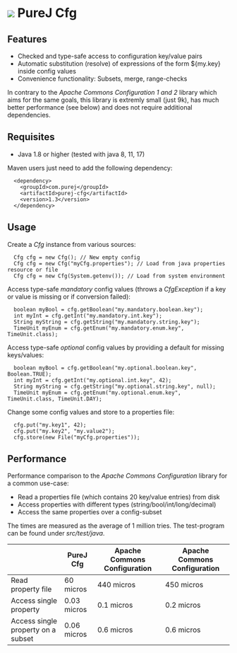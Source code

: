 
<h1><img src="https://cloud.githubusercontent.com/assets/13910123/9427485/e1fecaf8-4980-11e5-86eb-905b762092b8.png"/> PureJ Cfg</h1>

## Features

  * Checked and type-safe access to configuration key/value pairs
  * Automatic substitution (resolve) of expressions of the form ${my.key} inside config values
  * Convenience functionality: Subsets, merge, range-checks

In contrary to the *Apache Commons Configuration 1 and 2* library which aims for the same goals, this library is extremly small (just 9k), has much better performance (see below) and does not require additional dependencies.

## Requisites

  * Java 1.8 or higher (tested with java 8, 11, 17)

Maven users just need to add the following dependency:

```
  <dependency>
    <groupId>com.purej</groupId>
    <artifactId>purej-cfg</artifactId>
    <version>1.3</version>
  </dependency>
```

## Usage

Create a _Cfg_ instance from various sources:
```
  Cfg cfg = new Cfg(); // New empty config
  Cfg cfg = new Cfg("myCfg.properties"); // Load from java properties resource or file
  Cfg cfg = new Cfg(System.getenv()); // Load from system environment
```

Access type-safe *mandatory* config values (throws a *CfgException* if a key or value is missing or if conversion failed):
```
  boolean myBool = cfg.getBoolean("my.mandatory.boolean.key");
  int myInt = cfg.getInt("my.mandatory.int.key");
  String myString = cfg.getString("my.mandatory.string.key");
  TimeUnit myEnum = cfg.getEnum("my.mandatory.enum.key", TimeUnit.class);
```

Access type-safe *optional* config values by providing a default for missing keys/values:
```
  boolean myBool = cfg.getBoolean("my.optional.boolean.key", Boolean.TRUE);
  int myInt = cfg.getInt("my.optional.int.key", 42);
  String myString = cfg.getString("my.optional.string.key", null);
  TimeUnit myEnum = cfg.getEnum("my.optional.enum.key", TimeUnit.class, TimeUnit.DAY);
```

Change some config values and store to a properties file:
```
  cfg.put("my.key1", 42);
  cfg.put("my.key2", "my.value2");
  cfg.store(new File("myCfg.properties"));
```

## Performance

Performance comparison to the *Apache Commons Configuration* library for a common use-case:

  * Read a properties file (which contains 20 key/value entries) from disk
  * Access properties with different types (string/bool/int/long/decimal)
  * Access the same properties over a config-subset

The times are measured as the average of 1 million tries. The test-program can be found under _src/test/java_.

|| PureJ Cfg | Apache Commons Configuration | Apache Commons Configuration |
|----|----|----|----|
|Read property file | 60 micros | 440 micros | 450 micros |
| Access single property | 0.03 micros | 0.1 micros | 0.2 micros |
| Access single property on a subset | 0.06 micros | 0.6 micros | 0.6 micros |

